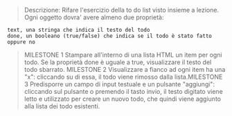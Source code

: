 > Descrizione:
> Rifare l'esercizio della to do list visto insieme a lezione. Ogni oggetto dovra' avere almeno due proprietà:

    text, una stringa che indica il testo del todo
    done, un booleano (true/false) che indica se il todo è stato fatto oppure no
> MILESTONE 1
> Stampare all'interno di una lista HTML un item per ogni todo.
> Se la proprietà done è uguale a true, visualizzare il testo del todo sbarrato.
>MILESTONE 2
> Visualizzare a fianco ad ogni item ha una "x": cliccando su di essa, il todo viene rimosso dalla lista.MILESTONE 3
> Predisporre un campo di input testuale e un pulsante "aggiungi": cliccando sul pulsante o premendo il tasto invio, il testo digitato viene letto e utilizzato per creare un nuovo todo, che quindi viene aggiunto alla lista dei todo esistenti.